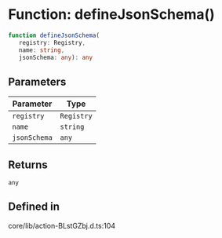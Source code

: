 # Function: defineJsonSchema()

```ts
function defineJsonSchema(
   registry: Registry, 
   name: string, 
   jsonSchema: any): any
```

## Parameters

| Parameter | Type |
| ------ | ------ |
| `registry` | `Registry` |
| `name` | `string` |
| `jsonSchema` | `any` |

## Returns

`any`

## Defined in

core/lib/action-BLstGZbj.d.ts:104
